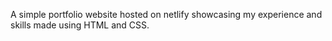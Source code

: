 A simple portfolio website hosted on netlify showcasing my experience and skills made using HTML and CSS.
